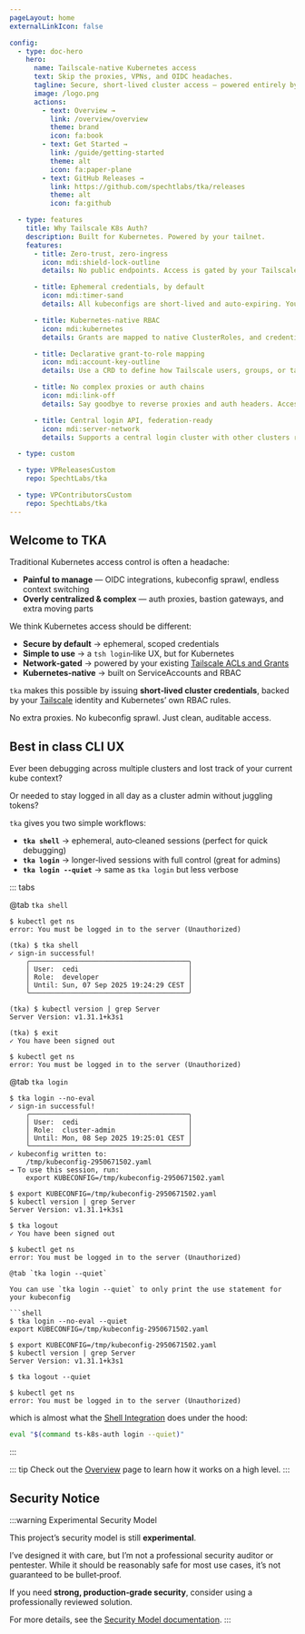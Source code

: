 ```yaml
---
pageLayout: home
externalLinkIcon: false

config:
  - type: doc-hero
    hero:
      name: Tailscale-native Kubernetes access
      text: Skip the proxies, VPNs, and OIDC headaches.
      tagline: Secure, short-lived cluster access — powered entirely by your Tailscale identity and network.
      image: /logo.png
      actions:
        - text: Overview →
          link: /overview/overview
          theme: brand
          icon: fa:book
        - text: Get Started →
          link: /guide/getting-started
          theme: alt
          icon: fa:paper-plane
        - text: GitHub Releases →
          link: https://github.com/spechtlabs/tka/releases
          theme: alt
          icon: fa:github

  - type: features
    title: Why Tailscale K8s Auth?
    description: Built for Kubernetes. Powered by your tailnet.
    features:
      - title: Zero-trust, zero-ingress
        icon: mdi:shield-lock-outline
        details: No public endpoints. Access is gated by your Tailscale ACLs, identity, and devices — and nothing else.

      - title: Ephemeral credentials, by default
        icon: mdi:timer-sand
        details: All kubeconfigs are short-lived and auto-expiring. You get access when you need it, and not a second longer.

      - title: Kubernetes-native RBAC
        icon: mdi:kubernetes
        details: Grants are mapped to native ClusterRoles, and credentials are provisioned as real Kubernetes ServiceAccounts.

      - title: Declarative grant-to-role mapping
        icon: mdi:account-key-outline
        details: Use a CRD to define how Tailscale users, groups, or tags map to Kubernetes roles — GitOps ready.

      - title: No complex proxies or auth chains
        icon: mdi:link-off
        details: Say goodbye to reverse proxies and auth headers. Access is handled with direct, secure API calls inside the tailnet.

      - title: Central login API, federation-ready
        icon: mdi:server-network
        details: Supports a central login cluster with other clusters registering dynamically — ideal for multi-cluster orgs.

  - type: custom

  - type: VPReleasesCustom
    repo: SpechtLabs/tka

  - type: VPContributorsCustom
    repo: SpechtLabs/tka
---
```


## Welcome to TKA

Traditional Kubernetes access control is often a headache:

- **Painful to manage** — OIDC integrations, kubeconfig sprawl, endless context switching
- **Overly centralized & complex** — auth proxies, bastion gateways, and extra moving parts

We think Kubernetes access should be different:

- **Secure by default** → ephemeral, scoped credentials
- **Simple to use** → a `tsh login`‑like UX, but for Kubernetes
- **Network‑gated** → powered by your existing [Tailscale ACLs and Grants](https://tailscale.com/kb/1324/grants)
- **Kubernetes‑native** → built on ServiceAccounts and RBAC

`tka` makes this possible by issuing **short‑lived cluster credentials**, backed by your [Tailscale](https://tailscale.com) identity and Kubernetes’ own RBAC rules.

No extra proxies. No kubeconfig sprawl. Just clean, auditable access.

## Best in class CLI UX

Ever been debugging across multiple clusters and lost track of your current kube context?

Or needed to stay logged in all day as a cluster admin without juggling tokens?

`tka` gives you two simple workflows:

- **`tka shell`** → ephemeral, auto‑cleaned sessions (perfect for quick debugging)
- **`tka login`** → longer‑lived sessions with full control (great for admins)
- **`tka login --quiet`** → same as `tka login` but less verbose

::: tabs

@tab `tka shell`

```shell
$ kubectl get ns
error: You must be logged in to the server (Unauthorized)

(tka) $ tka shell
✓ sign-in successful!
    ╭───────────────────────────────────────╮
    │ User:  cedi                           │
    │ Role:  developer                      │
    │ Until: Sun, 07 Sep 2025 19:24:29 CEST │
    ╰───────────────────────────────────────╯

(tka) $ kubectl version | grep Server
Server Version: v1.31.1+k3s1

(tka) $ exit
✓ You have been signed out

$ kubectl get ns
error: You must be logged in to the server (Unauthorized)
```

@tab `tka login`

```shell
$ tka login --no-eval
✓ sign-in successful!
    ╭───────────────────────────────────────╮
    │ User:  cedi                           │
    │ Role:  cluster-admin                  │
    │ Until: Mon, 08 Sep 2025 19:25:01 CEST │
    ╰───────────────────────────────────────╯
✓ kubeconfig written to:
    /tmp/kubeconfig-2950671502.yaml
→ To use this session, run:
    export KUBECONFIG=/tmp/kubeconfig-2950671502.yaml

$ export KUBECONFIG=/tmp/kubeconfig-2950671502.yaml
$ kubectl version | grep Server
Server Version: v1.31.1+k3s1

$ tka logout
✓ You have been signed out

$ kubectl get ns
error: You must be logged in to the server (Unauthorized)

@tab `tka login --quiet`

You can use `tka login --quiet` to only print the use statement for your kubeconfig

```shell
$ tka login --no-eval --quiet
export KUBECONFIG=/tmp/kubeconfig-2950671502.yaml

$ export KUBECONFIG=/tmp/kubeconfig-2950671502.yaml
$ kubectl version | grep Server
Server Version: v1.31.1+k3s1

$ tka logout --quiet

$ kubectl get ns
error: You must be logged in to the server (Unauthorized)
```

which is almost what the [Shell Integration](./how-to/shell-integration.md) does under the hood:

```bash
eval "$(command ts-k8s-auth login --quiet)"
```

:::

::: tip
Check out the [Overview](./overview/overview.md) page to learn how it works on a high level.
:::

## Security Notice

:::warning Experimental Security Model

This project’s security model is still **experimental**.

I’ve designed it with care, but I’m not a professional security auditor or
pentester. While it should be reasonably safe for most use cases, it’s not guaranteed to be bullet‑proof.

If you need **strong, production‑grade security**, consider using a professionally reviewed solution.

For more details, see the [Security Model documentation](overview/security.md).
:::

